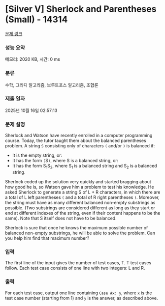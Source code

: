 # [Silver V] Sherlock and Parentheses (Small) - 14314 

[문제 링크](https://www.acmicpc.net/problem/14314) 

### 성능 요약

메모리: 2020 KB, 시간: 0 ms

### 분류

수학, 그리디 알고리즘, 브루트포스 알고리즘, 조합론

### 제출 일자

2025년 10월 16일 02:57:13

### 문제 설명

<p>Sherlock and Watson have recently enrolled in a computer programming course. Today, the tutor taught them about the balanced parentheses problem. A string <code>S</code> consisting only of characters <code>(</code> and/or <code>)</code> is balanced if:</p>

<ul>
	<li>It is the empty string, or:</li>
	<li>It has the form <code>(</code>S<code>)</code>, where S is a balanced string, or:</li>
	<li>It has the form S<sub>1</sub>S<sub>2</sub>, where S<sub>1</sub> is a balanced string and S<sub>2</sub> is a balanced string.</li>
</ul>

<p>Sherlock coded up the solution very quickly and started bragging about how good he is, so Watson gave him a problem to test his knowledge. He asked Sherlock to generate a string S of L + R characters, in which there are a total of L left parentheses <code>(</code> and a total of R right parentheses <code>)</code>. Moreover, the string must have as many different balanced non-empty substrings as possible. (Two substrings are considered different as long as they start or end at different indexes of the string, even if their content happens to be the same). Note that S itself does not have to be balanced.</p>

<p>Sherlock is sure that once he knows the maximum possible number of balanced non-empty substrings, he will be able to solve the problem. Can you help him find that maximum number?</p>

### 입력 

 <p>The first line of the input gives the number of test cases, T. T test cases follow. Each test case consists of one line with two integers: L and R.</p>

### 출력 

 <p>For each test case, output one line containing <code>Case #x: y</code>, where <code>x</code> is the test case number (starting from 1) and <code>y</code> is the answer, as described above.</p>

